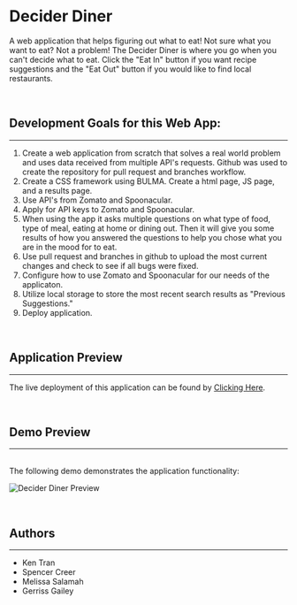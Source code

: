 # Decider Diner
A web application that helps figuring out what to eat!
Not sure what you want to eat? Not a problem!
The Decider Diner is where you go when you can't decide what to eat. Click the "Eat In" button if you want recipe suggestions and the "Eat Out" button if you would like to find local restaurants.

<br>

## Development Goals for this Web App:
---
1. Create a web application from scratch that solves a real world problem and uses data received from multiple API's requests. Github was used to create the repository for pull request and branches workflow.
2. Create a CSS framework using BULMA. Create a html page, JS page, and a results page.
3. Use API's from Zomato and Spoonacular.
4. Apply for API keys to Zomato and Spoonacular.
5. When using the app it asks multiple questions on what type of food, type of meal, eating at home or dining out. Then it will give you some results of how you answered the questions to help you chose what you are in the mood for to eat.
6. Use pull request and branches in github to upload the most current changes and check to see if all bugs were fixed.
7. Configure how to use Zomato and Spoonacular for our needs of the applicaton.
8. Utilize local storage to store the most recent search results as "Previous Suggestions."
9. Deploy application.

<br>

## Application Preview
---

The live deployment of this application can be found by [Clicking Here](https://kentran801.github.io/Dine-Decider/).

<br>

## Demo Preview
---
<br>
The following demo demonstrates the application functionality:

![Decider Diner Preview](assets/demo/preview.gif)

<br>

## Authors
---
* Ken Tran
* Spencer Creer
* Melissa Salamah
* Gerriss Gailey